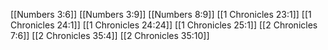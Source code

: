 [[Numbers 3:6]]
[[Numbers 3:9]]
[[Numbers 8:9]]
[[1 Chronicles 23:1]]
[[1 Chronicles 24:1]]
[[1 Chronicles 24:24]]
[[1 Chronicles 25:1]]
[[2 Chronicles 7:6]]
[[2 Chronicles 35:4]]
[[2 Chronicles 35:10]]
